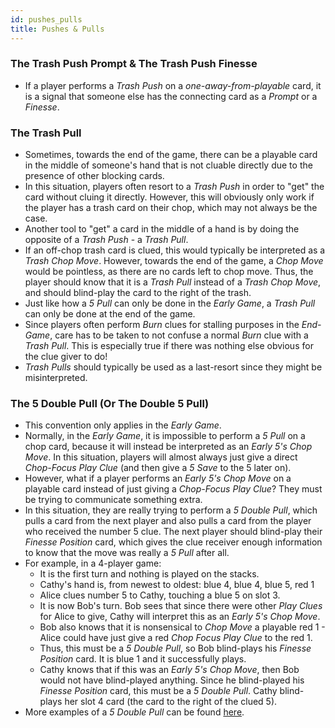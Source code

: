 ```yaml
---
id: pushes_pulls
title: Pushes & Pulls
---
```


### The Trash Push Prompt & The Trash Push Finesse

- If a player performs a *Trash Push* on a *one-away-from-playable* card, it is a signal that someone else has the connecting card as a *Prompt* or a *Finesse*.

### The Trash Pull

- Sometimes, towards the end of the game, there can be a playable card in the middle of someone's hand that is not cluable directly due to the presence of other blocking cards.
- In this situation, players often resort to a *Trash Push* in order to "get" the card without cluing it directly. However, this will obviously only work if the player has a trash card on their chop, which may not always be the case.
- Another tool to "get" a card in the middle of a hand is by doing the opposite of a *Trash Push* - a *Trash Pull*.
- If an off-chop trash card is clued, this would typically be interpreted as a *Trash Chop Move*. However, towards the end of the game, a *Chop Move* would be pointless, as there are no cards left to chop move. Thus, the player should know that it is a *Trash Pull* instead of a *Trash Chop Move*, and should blind-play the card to the right of the trash.
- Just like how a *5 Pull* can only be done in the *Early Game*, a *Trash Pull* can only be done at the end of the game.
- Since players often perform *Burn* clues for stalling purposes in the *End-Game*, care has to be taken to not confuse a normal *Burn* clue with a *Trash Pull*. This is especially true if there was nothing else obvious for the clue giver to do!
- *Trash Pulls* should typically be used as a last-resort since they might be misinterpreted.

### The 5 Double Pull (Or The Double 5 Pull)

- This convention only applies in the *Early Game*.
- Normally, in the *Early Game*, it is impossible to perform a *5 Pull* on a chop card, because it will instead be interpreted as an *Early 5's Chop Move*. In this situation, players will almost always just give a direct *Chop-Focus Play Clue* (and then give a *5 Save* to the 5 later on).
- However, what if a player performs an *Early 5's Chop Move* on a playable card instead of just giving a *Chop-Focus Play Clue*? They must be trying to communicate something extra.
- In this situation, they are really trying to perform a *5 Double Pull*, which pulls a card from the next player and also pulls a card from the player who received the number 5 clue. The next player should blind-play their *Finesse Position* card, which gives the clue receiver enough information to know that the move was really a *5 Pull* after all.
- For example, in a 4-player game:
  - It is the first turn and nothing is played on the stacks.
  - Cathy's hand is, from newest to oldest: blue 4, blue 4, blue 5, red 1
  - Alice clues number 5 to Cathy, touching a blue 5 on slot 3.
  - It is now Bob's turn. Bob sees that since there were other *Play Clues* for Alice to give, Cathy will interpret this as an *Early 5's Chop Move*.
  - Bob also knows that it is nonsensical to *Chop Move* a playable red 1 - Alice could have just give a red *Chop Focus Play Clue* to the red 1.
  - Thus, this must be a *5 Double Pull*, so Bob blind-plays his *Finesse Position* card. It is blue 1 and it successfully plays.
  - Cathy knows that if this was an *Early 5's Chop Move*, then Bob would not have blind-played anything. Since he blind-played his *Finesse Position* card, this must be a *5 Double Pull*. Cathy blind-plays her slot 4 card (the card to the right of the clued 5).
- More examples of a *5 Double Pull* can be found [here](examples/5_Double_Pull.md).
